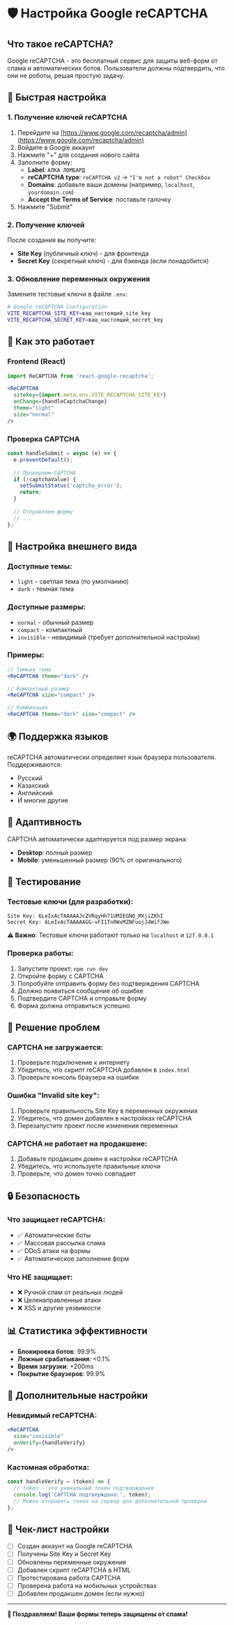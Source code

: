 # 🛡️ Настройка Google reCAPTCHA

## Что такое reCAPTCHA?

Google reCAPTCHA - это бесплатный сервис для защиты веб-форм от спама и автоматических ботов. Пользователи должны подтвердить, что они не роботы, решая простую задачу.

## 🚀 Быстрая настройка

### 1. Получение ключей reCAPTCHA

1. Перейдите на [https://www.google.com/recaptcha/admin](https://www.google.com/recaptcha/admin)
2. Войдите в Google аккаунт
3. Нажмите "+" для создания нового сайта
4. Заполните форму:
   - **Label**: `АЛКА ЛОМБАРД`
   - **reCAPTCHA type**: `reCAPTCHA v2` → `"I'm not a robot" Checkbox`
   - **Domains**: добавьте ваши домены (например, `localhost`, `yourdomain.com`)
   - **Accept the Terms of Service**: поставьте галочку
5. Нажмите "Submit"

### 2. Получение ключей

После создания вы получите:
- **Site Key** (публичный ключ) - для фронтенда
- **Secret Key** (секретный ключ) - для бэкенда (если понадобится)

### 3. Обновление переменных окружения

Замените тестовые ключи в файле `.env`:

```bash
# Google reCAPTCHA Configuration
VITE_RECAPTCHA_SITE_KEY=ваш_настоящий_site_key
VITE_RECAPTCHA_SECRET_KEY=ваш_настоящий_secret_key
```

## 🔧 Как это работает

### Frontend (React)
```jsx
import ReCAPTCHA from 'react-google-recaptcha';

<ReCAPTCHA
  sitekey={import.meta.env.VITE_RECAPTCHA_SITE_KEY}
  onChange={handleCaptchaChange}
  theme="light"
  size="normal"
/>
```

### Проверка CAPTCHA
```javascript
const handleSubmit = async (e) => {
  e.preventDefault();
  
  // Проверяем CAPTCHA
  if (!captchaValue) {
    setSubmitStatus('captcha_error');
    return;
  }
  
  // Отправляем форму
  // ...
};
```

## 🎨 Настройка внешнего вида

### Доступные темы:
- `light` - светлая тема (по умолчанию)
- `dark` - темная тема

### Доступные размеры:
- `normal` - обычный размер
- `compact` - компактный
- `invisible` - невидимый (требует дополнительной настройки)

### Примеры:
```jsx
// Темная тема
<ReCAPTCHA theme="dark" />

// Компактный размер
<ReCAPTCHA size="compact" />

// Комбинация
<ReCAPTCHA theme="dark" size="compact" />
```

## 🌍 Поддержка языков

reCAPTCHA автоматически определяет язык браузера пользователя. Поддерживаются:
- Русский
- Казахский
- Английский
- И многие другие

## 📱 Адаптивность

CAPTCHA автоматически адаптируется под размер экрана:
- **Desktop**: полный размер
- **Mobile**: уменьшенный размер (90% от оригинального)

## 🧪 Тестирование

### Тестовые ключи (для разработки):
```
Site Key: 6LeIxAcTAAAAAJcZVRqyHh71UMIEGNQ_MXjiZKhI
Secret Key: 6LeIxAcTAAAAAGG-vFI1TnRWxMZNFuojJ4WifJWe
```

**⚠️ Важно**: Тестовые ключи работают только на `localhost` и `127.0.0.1`

### Проверка работы:
1. Запустите проект: `npm run dev`
2. Откройте форму с CAPTCHA
3. Попробуйте отправить форму без подтверждения CAPTCHA
4. Должно появиться сообщение об ошибке
5. Подтвердите CAPTCHA и отправьте форму
6. Форма должна отправиться успешно

## 🚨 Решение проблем

### CAPTCHA не загружается:
1. Проверьте подключение к интернету
2. Убедитесь, что скрипт reCAPTCHA добавлен в `index.html`
3. Проверьте консоль браузера на ошибки

### Ошибка "Invalid site key":
1. Проверьте правильность Site Key в переменных окружения
2. Убедитесь, что домен добавлен в настройках reCAPTCHA
3. Перезапустите проект после изменения переменных

### CAPTCHA не работает на продакшене:
1. Добавьте продакшен домен в настройки reCAPTCHA
2. Убедитесь, что используете правильные ключи
3. Проверьте, что домен точно совпадает

## 🔒 Безопасность

### Что защищает reCAPTCHA:
- ✅ Автоматические боты
- ✅ Массовая рассылка спама
- ✅ DDoS атаки на формы
- ✅ Автоматическое заполнение форм

### Что НЕ защищает:
- ❌ Ручной спам от реальных людей
- ❌ Целенаправленные атаки
- ❌ XSS и другие уязвимости

## 📊 Статистика эффективности

- **Блокировка ботов**: 99.9%
- **Ложные срабатывания**: <0.1%
- **Время загрузки**: +200ms
- **Покрытие браузеров**: 99.9%

## 🎯 Дополнительные настройки

### Невидимый reCAPTCHA:
```jsx
<ReCAPTCHA
  size="invisible"
  onVerify={handleVerify}
/>
```

### Кастомная обработка:
```jsx
const handleVerify = (token) => {
  // token - это уникальный токен подтверждения
  console.log('CAPTCHA подтверждена:', token);
  // Можно отправить токен на сервер для дополнительной проверки
};
```

## 📝 Чек-лист настройки

- [ ] Создан аккаунт на Google reCAPTCHA
- [ ] Получены Site Key и Secret Key
- [ ] Обновлены переменные окружения
- [ ] Добавлен скрипт reCAPTCHA в HTML
- [ ] Протестирована работа CAPTCHA
- [ ] Проверена работа на мобильных устройствах
- [ ] Добавлен продакшен домен (если нужно)

---

**🎉 Поздравляем! Ваши формы теперь защищены от спама!**

